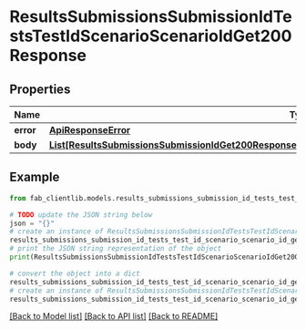 # ResultsSubmissionsSubmissionIdTestsTestIdScenarioScenarioIdGet200Response


## Properties

Name | Type | Description | Notes
------------ | ------------- | ------------- | -------------
**error** | [**ApiResponseError**](ApiResponseError.md) |  | [optional] 
**body** | [**List[ResultsSubmissionsSubmissionIdGet200ResponseAllOfBodyInnerTestScoringsInnerScenarioScoringsInner]**](ResultsSubmissionsSubmissionIdGet200ResponseAllOfBodyInnerTestScoringsInnerScenarioScoringsInner.md) |  | [optional] 

## Example

```python
from fab_clientlib.models.results_submissions_submission_id_tests_test_id_scenario_scenario_id_get200_response import ResultsSubmissionsSubmissionIdTestsTestIdScenarioScenarioIdGet200Response

# TODO update the JSON string below
json = "{}"
# create an instance of ResultsSubmissionsSubmissionIdTestsTestIdScenarioScenarioIdGet200Response from a JSON string
results_submissions_submission_id_tests_test_id_scenario_scenario_id_get200_response_instance = ResultsSubmissionsSubmissionIdTestsTestIdScenarioScenarioIdGet200Response.from_json(json)
# print the JSON string representation of the object
print(ResultsSubmissionsSubmissionIdTestsTestIdScenarioScenarioIdGet200Response.to_json())

# convert the object into a dict
results_submissions_submission_id_tests_test_id_scenario_scenario_id_get200_response_dict = results_submissions_submission_id_tests_test_id_scenario_scenario_id_get200_response_instance.to_dict()
# create an instance of ResultsSubmissionsSubmissionIdTestsTestIdScenarioScenarioIdGet200Response from a dict
results_submissions_submission_id_tests_test_id_scenario_scenario_id_get200_response_from_dict = ResultsSubmissionsSubmissionIdTestsTestIdScenarioScenarioIdGet200Response.from_dict(results_submissions_submission_id_tests_test_id_scenario_scenario_id_get200_response_dict)
```
[[Back to Model list]](../README.md#documentation-for-models) [[Back to API list]](../README.md#documentation-for-api-endpoints) [[Back to README]](../README.md)


